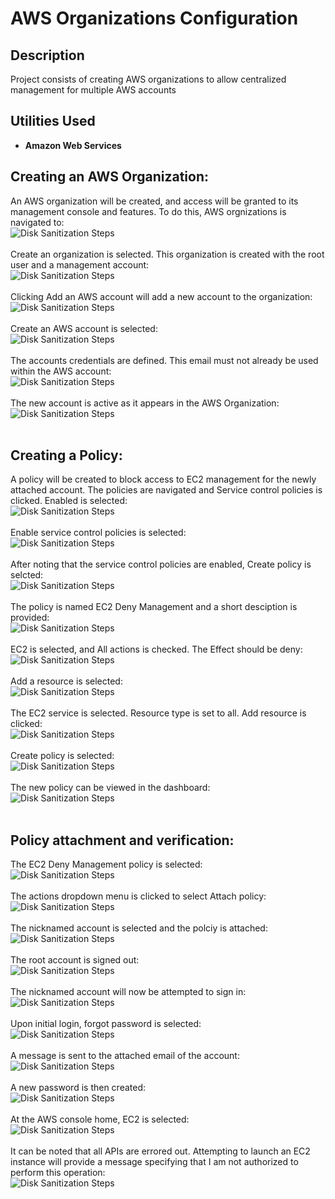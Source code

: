 <h1>AWS Organizations Configuration</h1>

<h2>Description</h2>
Project consists of creating AWS organizations to allow centralized management for multiple AWS accounts
<br />


<h2>Utilities Used</h2>

- <b>Amazon Web Services</b>

<h2>Creating an AWS Organization:</h2>
An AWS organization will be created, and access will be granted to its management console and features. To do this, AWS orgnizations is navigated to:<br/>
<img src="https://imagizer.imageshack.com/img924/7366/zKzy7C.png" alt="Disk Sanitization Steps"/>
<br />
<br />
Create an organization is selected. This organization is created with the root user and a management account:<br/>
<img src="https://imagizer.imageshack.com/img923/1116/PSNVxJ.png" alt="Disk Sanitization Steps"/>
<br />
<br />
 Clicking Add an AWS account will add a new account to the organization:<br/>
<img src="https://imagizer.imageshack.com/img924/7493/gTpBcv.png" alt="Disk Sanitization Steps"/>
<br />
<br />
Create an AWS account is selected:<br/>
<img src="https://imagizer.imageshack.com/img923/5300/M9qWr9.png" alt="Disk Sanitization Steps"/>
<br />
<br />
The accounts credentials are defined. This email must not already be used within the AWS account:<br/>
<img src="https://imagizer.imageshack.com/img924/4852/ozC01N.png" alt="Disk Sanitization Steps"/>
<br />
<br />
The new account is active as it appears in the AWS Organization:<br/>
<img src="https://imagizer.imageshack.com/img922/4/erfx3f.png" alt="Disk Sanitization Steps"/>
<br />
<br />

<h2>Creating a Policy:</h2>
A policy will be created to block access to EC2 management for the newly attached account. The policies are navigated and Service control policies is clicked. Enabled is selected:<br/>
<img src="https://imagizer.imageshack.com/img922/7681/8pEYYL.png" alt="Disk Sanitization Steps"/>
<br />
<br />
Enable service control policies is selected:<br/>
<img src="https://imagizer.imageshack.com/img922/8844/eYW7ao.png" alt="Disk Sanitization Steps"/>
<br />
<br />
After noting that the service control policies are enabled, Create policy is selcted:<br/>
<img src="https://imagizer.imageshack.com/img922/3706/oOCKof.png" alt="Disk Sanitization Steps"/>
<br />
<br />
The policy is named EC2 Deny Management and a short desciption is provided:<br/>
<img src="https://imagizer.imageshack.com/img922/970/3Ymmio.png" alt="Disk Sanitization Steps"/>
<br />
<br />
EC2 is selected, and All actions is checked. The Effect should be deny:<br/>
<img src="https://imagizer.imageshack.com/img924/9946/qY0IJ6.png" alt="Disk Sanitization Steps"/>
<br />
<br />
Add a resource is selected:<br/>
<img src="https://imagizer.imageshack.com/img922/4418/lIz6YZ.png" alt="Disk Sanitization Steps"/>
<br />
<br />
The EC2 service is selected. Resource type is set to all. Add resource is clicked:<br/>
<img src="https://imagizer.imageshack.com/img924/630/3M1hFd.png" alt="Disk Sanitization Steps"/>
<br />
<br />
Create policy is selected:<br/>
<img src="https://imagizer.imageshack.com/img923/6273/B6O1bg.png" alt="Disk Sanitization Steps"/>
<br />
<br />
The new policy can be viewed in the dashboard:<br/>
<img src="https://imagizer.imageshack.com/img924/5151/8u2fie.png" alt="Disk Sanitization Steps"/>
<br />
<br />

<h2>Policy attachment and verification:</h2>
The EC2 Deny Management policy is selected:<br/>
<img src="https://imagizer.imageshack.com/img924/4197/SXeUcK.png" alt="Disk Sanitization Steps"/>
<br />
<br />
The actions dropdown menu is clicked to select Attach policy:<br/>
<img src="https://imagizer.imageshack.com/img924/8107/S2lKXI.png" alt="Disk Sanitization Steps"/>
<br />
<br />
The nicknamed account is selected and the polciy is attached:<br/>
<img src="https://imagizer.imageshack.com/img923/9901/bH1Wo1.png" alt="Disk Sanitization Steps"/>
<br />
<br />
The root account is signed out:<br/>
<img src="https://imagizer.imageshack.com/img923/7093/FYLsDm.png" alt="Disk Sanitization Steps"/>
<br />
<br />
The nicknamed account will now be attempted to sign in:<br/>
<img src="https://imagizer.imageshack.com/img922/9711/mB67Qh.png" alt="Disk Sanitization Steps"/>
<br />
<br />
Upon initial login, forgot password is selected:<br/>
<img src="https://imagizer.imageshack.com/img923/9332/2FtkOP.png" alt="Disk Sanitization Steps"/>
<br />
<br />
A message is sent to the attached email of the account:<br/>
<img src="https://imagizer.imageshack.com/img923/5634/IlCZea.png" alt="Disk Sanitization Steps"/>
<br />
<br />
A new password is then created:<br/>
<img src="https://imagizer.imageshack.com/img922/1098/oRawsG.png" alt="Disk Sanitization Steps"/>
<br />
<br />
At the AWS console home, EC2 is selected:<br/>
<img src="https://imagizer.imageshack.com/img923/4967/a2u1pc.png" alt="Disk Sanitization Steps"/>
<br />
<br />
It can be noted that all APIs are errored out. Attempting to launch an EC2 instance will provide a message specifying that I am not authorized to perform this operation:<br/>
<img src="https://imagizer.imageshack.com/img923/8875/OeddET.png" alt="Disk Sanitization Steps"/>
<br />
<br />

<!--
 ```diff
- text in red
+ text in green
! text in orange
# text in gray
@@ text in purple (and bold)@@
```
--!>
